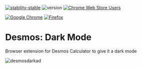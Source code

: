 [![stability-stable](https://img.shields.io/badge/stability-stable-green.svg)](https://github.com/mkenney/software-guides/blob/master/STABILITY-BADGES.md#experimental) ![version](https://img.shields.io/badge/version-0.1.3-blue) 
[![Chrome Web Store Users](https://img.shields.io/chrome-web-store/users/ekhpmjmggldeanbpjimpbphciablggln?label=Chrome%20Users&style=flat&logo=google)](https://chromewebstore.google.com/detail/desmos-dark-mode/ekhpmjmggldeanbpjimpbphciablggln) 



[![Google Chrome](https://img.shields.io/badge/Google%20Chrome-4285F4?style=for-the-badge&logo=GoogleChrome&logoColor=white)](https://chromewebstore.google.com/detail/desmos-dark-mode/ekhpmjmggldeanbpjimpbphciablggln) [![Firefox](https://img.shields.io/badge/Firefox-FF7139?style=for-the-badge&logo=Firefox-Browser&logoColor=white)](https://addons.mozilla.org/en-US/firefox/addon/desmos-dark-mode/) 
# Desmos: Dark Mode
Browser extension for Desmos Calculator to give it a dark mode


![desmosdarkad](https://github.com/Elements6007/DesmosDarkMode/assets/88860704/b33a7aa4-1391-4c88-a21e-81e05e26e889)
